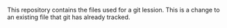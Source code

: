 This repository contains the files used for a git lession.
This is a change to an existing file that git has already tracked.
